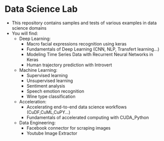 # Data Science Lab

- This repository contains samples and tests of various examples in data science domains
- You will find:
    * Deep Learning:
        - Macro facial expressions recognition using keras
        - Fundamentals of Deep Learning (CNN, NLP, Transfert learning...)
        - Modeling Time Series Data with Recurrent Neural Networks in Keras
        - Human trajectory prediction with Introvert
    * Machine Learning:
        - Supervised learning
        - Unsupervised learning
        - Sentiment analysis
        - Speech emotion recognition
        - Wine type classification
    * Acceleration:
        - Accelerating end-to-end data science workflows (CuDF,CuML,CuPY...)
        - Fundamentals of accelerated computing with CUDA_Python
    * Data Engineering:
        - Facebook connector for scraping images
        - Youtube Image Extractor
    
